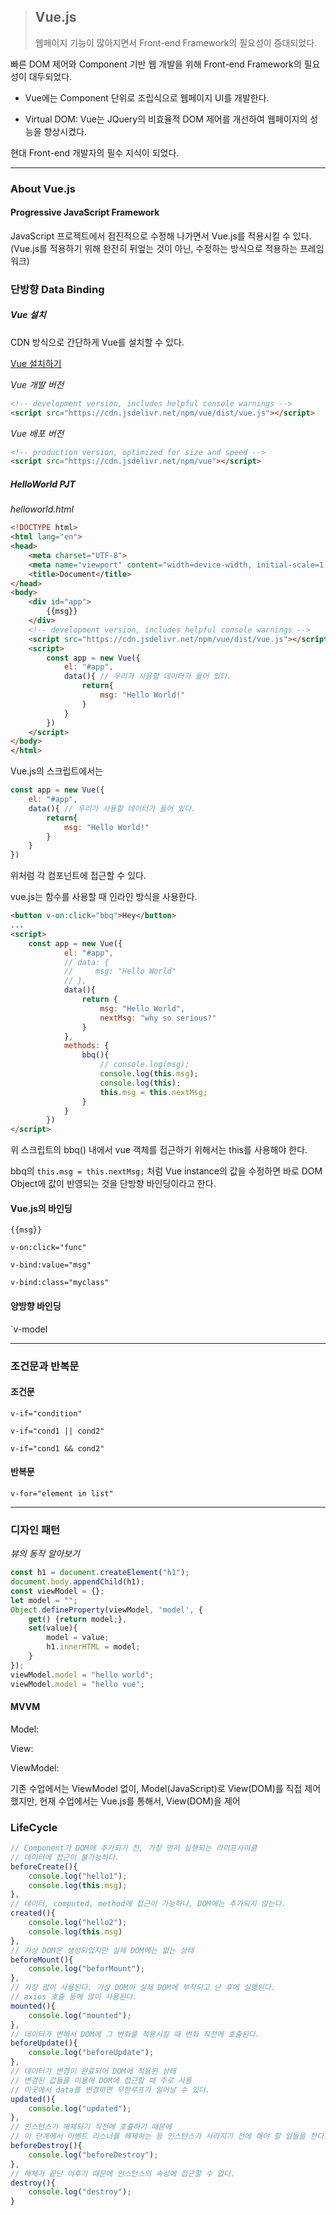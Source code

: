 > ## Vue.js
>
> 웹페이지 기능이 많아지면서 Front-end Framework의 필요성이 증대되었다.

빠른 DOM 제어와 Component 기반 웹 개발을 위해 Front-end Framework의 필요성이 대두되었다.

* Vue에는 Component 단위로 조립식으로 웹페이지 UI를 개발한다.

* Virtual DOM: Vue는 JQuery의 비효율적 DOM 제어를 개선하여 웹페이지의 성능을 향상시켰다.

현대 Front-end 개발자의 필수 지식이 되었다.

---

### About Vue.js

#### Progressive JavaScript Framework

JavaScript 프로젝트에서 점진적으로 수정해 나가면서 Vue.js를 적용시킬 수 있다.
(Vue.js를 적용하기 위해 완전히 뒤엎는 것이 아닌, 수정하는 방식으로 적용하는 프레임워크)



### 단방향 Data Binding

##### Vue 설치

CDN 방식으로 간단하게 Vue를 설치할 수 있다.

[Vue 설치하기](https://vuejs.org/v2/guide/)

_Vue 개발 버전_

```html
<!-- development version, includes helpful console warnings -->
<script src="https://cdn.jsdelivr.net/npm/vue/dist/vue.js"></script>
```

_Vue 배포 버전_

```html
<!-- production version, optimized for size and speed -->
<script src="https://cdn.jsdelivr.net/npm/vue"></script>
```



##### HelloWorld PJT

_helloworld.html_

```html
<!DOCTYPE html>
<html lang="en">
<head>
    <meta charset="UTF-8">
    <meta name="viewport" content="width=device-width, initial-scale=1.0">
    <title>Document</title>
</head>
<body>
    <div id="app">
        {{msg}}
    </div>
    <!-- development version, includes helpful console warnings -->
    <script src="https://cdn.jsdelivr.net/npm/vue/dist/vue.js"></script>
    <script>
        const app = new Vue({
            el: "#app",
            data(){ // 우리가 사용할 데이터가 들어 있다.
                return{
                    msg: "Hello World!"
                }
            }
        })
    </script>
</body>
</html>
```

Vue.js의 스크립트에서는

```javascript
const app = new Vue({
    el: "#app",
    data(){ // 우리가 사용할 데이터가 들어 있다.
        return{
            msg: "Hello World!"
        }
    }
})
```

위처럼 각 컴포넌트에 접근할 수 있다.



vue.js는 함수를 사용할 때 인라인 방식을 사용한다.

```html
<button v-on:click="bbq">Hey</button>
...
<script>
    const app = new Vue({
            el: "#app",
            // data: {
            //     msg: "Hello World"
            // },
            data(){
                return {
                    msg: "Hello World",
                    nextMsg: "why so serious?"
                }
            },
            methods: {
                bbq(){
                    // console.log(msg);
                    console.log(this.msg);
                    console.log(this);
                    this.msg = this.nextMsg;
                }
            }
        })
</script>
```

위 스크립트의 bbq() 내에서 vue 객체를 접근하기 위해서는 this를 사용해야 한다.

bbq의 `this.msg = this.nextMsg;` 처럼 Vue instance의 값을 수정하면 바로 DOM Object에 값이 반영되는 것을 단방향 바인딩이라고 한다.



#### Vue.js의 바인딩

`{{msg}}`

`v-on:click="func"`

`v-bind:value="msg"`

`v-bind:class="myclass"`



#### 양방향 바인딩

`v-model



---

### 조건문과 반복문

#### 조건문

`v-if="condition"`

`v-if="cond1 || cond2"`

`v-if="cond1 && cond2"`

#### 반복문

`v-for="element in list"`

---

### 디자인 패턴

_뷰의 동작 알아보기_

```javascript
const h1 = document.createElement("h1");
document.body.appendChild(h1);
const viewModel = {};
let model = "";
Object.defineProperty(viewModel, 'model', {
    get() {return model;},
    set(value){
        model = value;
        h1.innerHTML = model;
    }
});
viewModel.model = "hello world";
viewModel.model = "hello vue";
```



#### MVVM

Model: 

View: 

ViewModel: 



기존 수업에서는 ViewModel 없이, Model(JavaScript)로 View(DOM)를 직접 제어했지만, 현재 수업에서는 Vue.js를 통해서, View(DOM)을 제어



### LifeCycle

```javascript
// Component가 DOM에 추가되기 전, 가장 먼저 실행되는 라이프사이클
// 데이터에 접근이 불가능하다.
beforeCreate(){
    console.log("hello1");
    console.log(this.msg);
},
// 데이터, computed, method에 접근이 가능하나, DOM에는 추가되지 않는다.
created(){
    console.log("hello2");
    console.log(this.msg)
},
// 가상 DOM은 생성되었지만 실제 DOM에는 없는 상태
beforeMount(){
    console.log("beforMount");
},
// 가장 많이 사용된다. 가상 DOM이 실제 DOM에 부착되고 난 후에 실행된다.
// axios 호출 등에 많이 사용된다.
mounted(){
    console.log("mounted");
},
// 데이터가 변해서 DOM에 그 변화를 적용시킬 때 변화 직전에 호출된다.
beforeUpdate(){
    console.log("beforeUpdate");
},
// 데이터가 변경이 완료되어 DOM에 적용된 상태
// 변경된 값들을 이용해 DOM에 접근할 때 주로 사용
// 이곳에서 data를 변경하면 무한루프가 일어날 수 있다.
updated(){
    console.log("updated");
},
// 인스턴스가 해체되기 직전에 호출하기 때문에 
// 이 단계에서 이벤트 리스너를 해제하는 등 인스턴스가 사라지기 전에 해야 할 일들을 한다.
beforeDestroy(){
    console.log("beforeDestroy");
},
// 해체가 끝난 이후기 때문에 인스턴스의 속성에 접근할 수 없다.
destroy(){
    console.log("destroy");
}
```

